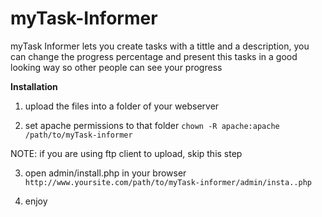 # myTask-Informer
myTask Informer lets you create tasks with a tittle and a description, you can change the progress percentage and present this tasks in a good looking way so other people can see your progress

**Installation**
1. upload the files into a folder of your webserver

2. set apache permissions to that folder  `chown -R apache:apache /path/to/myTask-informer`

NOTE: if you are using ftp client to upload, skip this step

3. open admin/install.php in your browser `http://www.yoursite.com/path/to/myTask-informer/admin/insta..php`

4. enjoy
